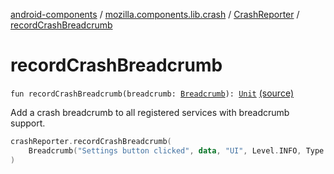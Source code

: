 [android-components](../../index.md) / [mozilla.components.lib.crash](../index.md) / [CrashReporter](index.md) / [recordCrashBreadcrumb](./record-crash-breadcrumb.md)

# recordCrashBreadcrumb

`fun recordCrashBreadcrumb(breadcrumb: `[`Breadcrumb`](../-breadcrumb/index.md)`): `[`Unit`](https://kotlinlang.org/api/latest/jvm/stdlib/kotlin/-unit/index.html) [(source)](https://github.com/mozilla-mobile/android-components/blob/master/components/lib/crash/src/main/java/mozilla/components/lib/crash/CrashReporter.kt#L147)

Add a crash breadcrumb to all registered services with breadcrumb support.

``` Kotlin
crashReporter.recordCrashBreadcrumb(
    Breadcrumb("Settings button clicked", data, "UI", Level.INFO, Type.USER)
)
```

